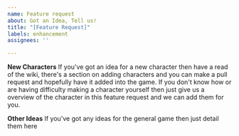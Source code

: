 ```yaml
---
name: Feature request
about: Got an Idea, Tell us!
title: "[Feature Request]"
labels: enhancement
assignees: ''

---
```


**New Characters**
If you've got an idea for a new character then have a read of the wiki, there's a section on adding characters and you can make a pull request and hopefully have it added into the game. If you don't know how or are having difficulty making a character yourself then just give us a overview of the character in this feature request and we can add them for you.

**Other Ideas**
If you've got any ideas for the general game then just detail them here

